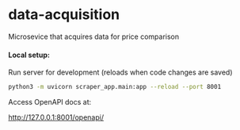 # data-acquisition
Microsevice that acquires data for price comparison


#### Local setup:

Run server for development (reloads when code changes are saved)

```bash
python3 -m uvicorn scraper_app.main:app --reload --port 8001
```

Access OpenAPI docs at:

http://127.0.0.1:8001/openapi/